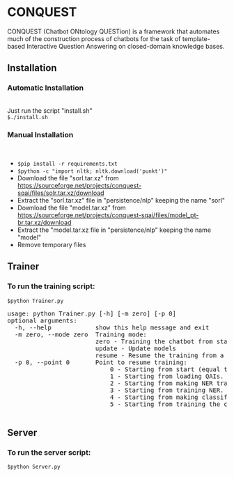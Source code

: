 # CONQUEST
CONQUEST (Chatbot ONtology QUESTion) is a framework that automates much of the construction process of chatbots for the task of template-based Interactive Question Answering on closed-domain knowledge bases.

<h2>Installation</h2>
<h3>Automatic Installation</h3><br>
Just run the script "install.sh"<br>
<code>$./install.sh</code>

<h3>Manual Installation</h3><br>
<ul>
	<li><code>$pip install -r requirements.txt</code></li>
	<li><code>$python -c "import nltk; nltk.download('punkt')"</code></li>
	<li>Download the file "sorl.tar.xz" from <a href="https://sourceforge.net/projects/conquest-sqai/files/solr.tar.xz/download">https://sourceforge.net/projects/conquest-sqai/files/solr.tar.xz/download</a></li>
	<li>Extract the "sorl.tar.xz" file in "persistence/nlp" keeping the name "sorl"</li>
	<li>Download the file "model.tar.xz" from <a href="https://sourceforge.net/projects/conquest-sqai/files/model_pt-br.tar.xz/download">https://sourceforge.net/projects/conquest-sqai/files/model_pt-br.tar.xz/download</a></li>
	<li>Extract the "model.tar.xz file in "persistence/nlp" keeping the name "model"</li>
	<li>Remove temporary files</li>
</ul>


<h2>Trainer</h2>
<h3>To run the training script:</h3>
	<code>$python Trainer.py</code>
	<br/>
	<pre>
usage: python Trainer.py [-h] [-m zero] [-p 0]
optional arguments:
  -h, --help			show this help message and exit 
  -m zero, --mode zero	Training mode: 
						zero - Training the chatbot from starting point (default).
						update - Update models
						resume - Resume the training from a saved point.
  -p 0, --point 0		Point to resume training:
							0 - Starting from start (equal to zero mode).
							1 - Starting from loading QAIs.
							2 - Starting from making NER training dataset.
							3 - Starting from training NER. 
							4 - Starting from making classifier training dataset. 
							5 - Starting from training the classifier.
	</pre>
<h2>Server</h2>
<h3>To run the server script:</h3>
	<code>$python Server.py</code>